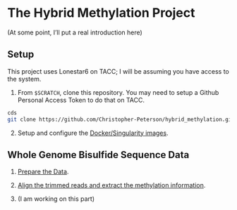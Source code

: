 
<!-- README.md is generated from README.Rmd. Please edit that file -->

# The Hybrid Methylation Project

(At some point, I’ll put a real introduction here)

## Setup

This project uses Lonestar6 on TACC; I will be assuming you have access
to the system.

1.  From `$SCRATCH`, clone this repository. You may need to setup a
    Github Personal Access Token to do that on TACC.

``` bash
cds
git clone https://github.com/Christopher-Peterson/hybrid_methylation.git
```

2.  Setup and configure the [Docker/Singularity images](docker/).

## Whole Genome Bisulfide Sequence Data

1.  [Prepare the Data](wgbs_setup/).

2.  [Align the trimmed reads and extract the methylation
    information](alignment_experiments/).

3.  (I am working on this part)
